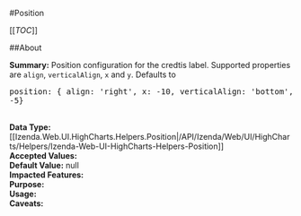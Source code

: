 #Position

[[_TOC_]]

##About

**Summary:**  Position configuration for the credtis label. Supported properties are <code>align</code>, <code>verticalAlign</code>, <code>x</code> and <code>y</code>. Defaults to <pre>position: { align: 'right', x: -10, verticalAlign: 'bottom', y: -5}</pre>  
**Data Type:** [[Izenda.Web.UI.HighCharts.Helpers.Position|/API/Izenda/Web/UI/HighCharts/Helpers/Izenda-Web-UI-HighCharts-Helpers-Position]]  
**Accepted Values:**   
**Default Value:** null  
**Impacted Features:**   
**Purpose:**   
**Usage:**   
**Caveats:**   

